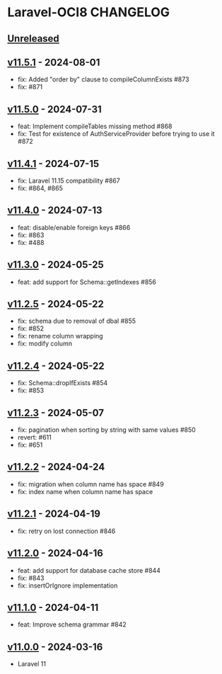 # Laravel-OCI8 CHANGELOG

## [Unreleased](https://github.com/yajra/laravel-oci8/compare/master...10.x)

## [v11.5.1](https://github.com/yajra/laravel-oci8/compare/v11.5.0...v11.5.1) - 2024-08-01

- fix: Added "order by" clause to compileColumnExists #873
- fix: #871

## [v11.5.0](https://github.com/yajra/laravel-oci8/compare/v11.4.1...v11.5.0) - 2024-07-31

- feat: Implement compileTables missing method #868
- fix: Test for existence of AuthServiceProvider before trying to use it #872

## [v11.4.1](https://github.com/yajra/laravel-oci8/compare/v11.4.0...v11.4.1) - 2024-07-15

- fix: Laravel 11.15 compatibility #867
- fix: #864, #865

## [v11.4.0](https://github.com/yajra/laravel-oci8/compare/v11.3.0...v11.4.0) - 2024-07-13

- feat: disable/enable foreign keys #866
- fix: #863 
- fix: #488

## [v11.3.0](https://github.com/yajra/laravel-oci8/compare/v11.2.5...v11.3.0) - 2024-05-25

- feat: add support for Schema::getIndexes #856

## [v11.2.5](https://github.com/yajra/laravel-oci8/compare/v11.2.4...v11.2.5) - 2024-05-22

- fix: schema due to removal of dbal #855
- fix: #852
- fix: rename column wrapping
- fix: modify column

## [v11.2.4](https://github.com/yajra/laravel-oci8/compare/v11.2.3...v11.2.4) - 2024-05-22

- fix: Schema::dropIfExists #854
- fix: #853

## [v11.2.3](https://github.com/yajra/laravel-oci8/compare/v11.2.2...v11.2.3) - 2024-05-07

- fix: pagination when sorting by string with same values #850
- revert: #611
- fix: #651

## [v11.2.2](https://github.com/yajra/laravel-oci8/compare/v11.2.1...v11.2.2) - 2024-04-24

- fix: migration when column name has space #849
- fix: index name when column name has space

## [v11.2.1](https://github.com/yajra/laravel-oci8/compare/v11.2.0...v11.2.1) - 2024-04-19

- fix: retry on lost connection #846

## [v11.2.0](https://github.com/yajra/laravel-oci8/compare/v11.1.0...v11.2.0) - 2024-04-16

- feat: add support for database cache store #844
- fix: #843 
- fix: insertOrIgnore implementation 

## [v11.1.0](https://github.com/yajra/laravel-oci8/compare/v11.0.0...v11.1.0) - 2024-04-11

- feat: Improve schema grammar #842

## [v11.0.0](https://github.com/yajra/laravel-oci8/compare/10.x...v11.0.0) - 2024-03-16

- Laravel 11

